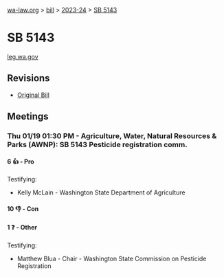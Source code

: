 [wa-law.org](/) > [bill](/bill/) > [2023-24](/bill/2023-24/) > [SB 5143](/bill/2023-24/sb/5143/)

# SB 5143
[leg.wa.gov](https://app.leg.wa.gov/billsummary?BillNumber=5143&Year=2023&Initiative=false)

## Revisions
* [Original Bill](1/)

## Meetings
### Thu 01/19 01:30 PM - Agriculture, Water, Natural Resources & Parks (AWNP): SB 5143 Pesticide registration comm.
#### 6 👍 - Pro
Testifying:
* Kelly McLain - Washington State Department of Agriculture

#### 10 👎 - Con

#### 1 ❓ - Other
Testifying:
* Matthew Blua - Chair - Washington State Commission on Pesticide Registration
